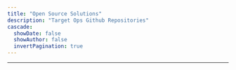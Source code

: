 ```yaml
---
title: "Open Source Solutions"
description: "Target Ops Github Repositories"
cascade:
  showDate: false
  showAuthor: false
  invertPagination: true
---
```


---
